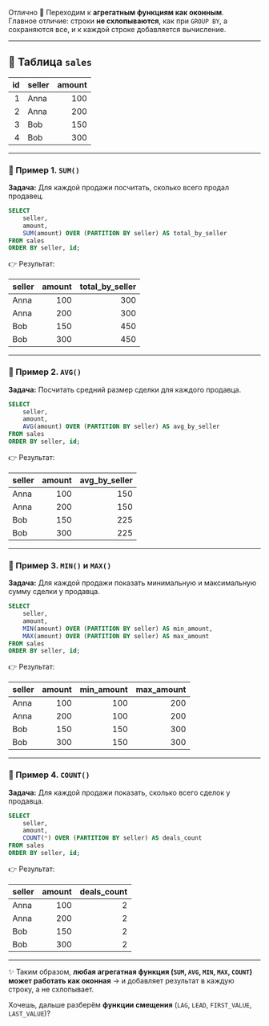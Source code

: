 Отлично 🚀 Переходим к **агрегатным функциям как оконным**.  
Главное отличие: строки **не схлопываются**, как при `GROUP BY`, а сохраняются все, и к каждой строке добавляется вычисление.

---

## 📌 Таблица `sales`

|id|seller|amount|
|--:|---|--:|
|1|Anna|100|
|2|Anna|200|
|3|Bob|150|
|4|Bob|300|

---

### 🔹 Пример 1. `SUM()`

**Задача:** Для каждой продажи посчитать, сколько всего продал продавец.

```sql
SELECT
    seller,
    amount,
    SUM(amount) OVER (PARTITION BY seller) AS total_by_seller
FROM sales
ORDER BY seller, id;
```

👉 Результат:

|seller|amount|total_by_seller|
|---|--:|--:|
|Anna|100|300|
|Anna|200|300|
|Bob|150|450|
|Bob|300|450|

---

### 🔹 Пример 2. `AVG()`

**Задача:** Посчитать средний размер сделки для каждого продавца.

```sql
SELECT
    seller,
    amount,
    AVG(amount) OVER (PARTITION BY seller) AS avg_by_seller
FROM sales
ORDER BY seller, id;
```

👉 Результат:

|seller|amount|avg_by_seller|
|---|--:|--:|
|Anna|100|150|
|Anna|200|150|
|Bob|150|225|
|Bob|300|225|

---

### 🔹 Пример 3. `MIN()` и `MAX()`

**Задача:** Для каждой продажи показать минимальную и максимальную сумму сделки у продавца.

```sql
SELECT
    seller,
    amount,
    MIN(amount) OVER (PARTITION BY seller) AS min_amount,
    MAX(amount) OVER (PARTITION BY seller) AS max_amount
FROM sales
ORDER BY seller, id;
```

👉 Результат:

|seller|amount|min_amount|max_amount|
|---|--:|--:|--:|
|Anna|100|100|200|
|Anna|200|100|200|
|Bob|150|150|300|
|Bob|300|150|300|

---

### 🔹 Пример 4. `COUNT()`

**Задача:** Для каждой продажи показать, сколько всего сделок у продавца.

```sql
SELECT
    seller,
    amount,
    COUNT(*) OVER (PARTITION BY seller) AS deals_count
FROM sales
ORDER BY seller, id;
```

👉 Результат:

|seller|amount|deals_count|
|---|--:|--:|
|Anna|100|2|
|Anna|200|2|
|Bob|150|2|
|Bob|300|2|

---

✨ Таким образом, **любая агрегатная функция (`SUM`, `AVG`, `MIN`, `MAX`, `COUNT`) может работать как оконная** → и добавляет результат в каждую строку, а не схлопывает.

Хочешь, дальше разберём **функции смещения** (`LAG`, `LEAD`, `FIRST_VALUE`, `LAST_VALUE`)?
